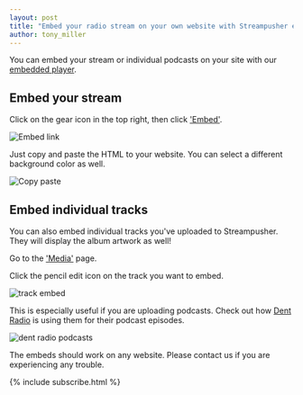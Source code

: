 ```yaml
---
layout: post
title: "Embed your radio stream on your own website with Streampusher embeds"
author: tony_miller
---
```


You can embed your stream or individual podcasts on your site with our [embedded
player](https://streampusher.com/embeds).

## Embed your stream

Click on the gear icon in the top right, then click
['Embed'](https://streampusher.com/embeds).

![Embed link](/blog/assets/images/embed_link_scrot.jpg)

Just copy and paste the HTML to your website. You can select a different
background color as well.

![Copy paste](/blog/assets/images/embed_link.gif)

## Embed individual tracks

You can also embed individual tracks you've uploaded to Streampusher. They will display the album
artwork as well!

Go to the ['Media'](https://streampusher.com/playlists) page.

Click the pencil edit icon on the track you want to embed.

![track embed](/blog/assets/images/track_embed_code.gif)

This is especially useful if you are uploading podcasts. Check out how [Dent
Radio](http://dent-radio.com/) is using them for their podcast episodes.

![dent radio podcasts](/blog/assets/images/dent_radio_podcasts.jpg)

The embeds should work on any website. Please contact us if you are experiencing
any trouble.

{% include subscribe.html %}
